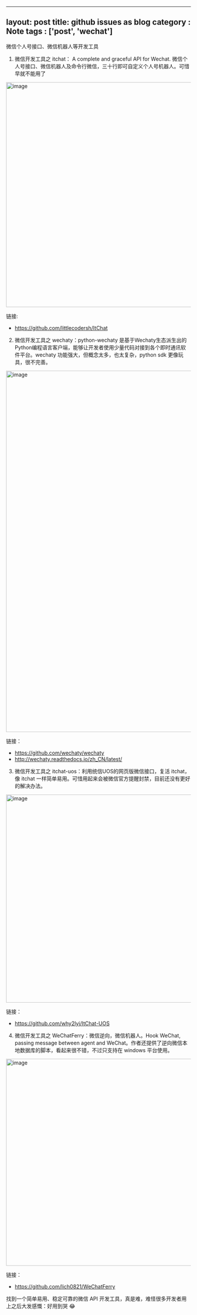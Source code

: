 
---
layout: post
title: github issues as blog
category : Note
tags : ['post', 'wechat']
---

微信个人号接口、微信机器人等开发工具

1. 微信开发工具之 itchat： A complete and graceful API for Wechat. 微信个人号接口、微信机器人及命令行微信，三十行即可自定义个人号机器人。可惜早就不能用了

<img width="612" alt="image" src="https://user-images.githubusercontent.com/550518/236690470-f26b48a2-9d25-4547-be0d-cf438352bc7c.png">

链接: 
- https://github.com/littlecodersh/ItChat


2. 微信开发工具之 wechaty：python-wechaty 是基于Wechaty生态派生出的Python编程语言客户端，能够让开发者使用少量代码对接到各个即时通讯软件平台。wechaty 功能强大，但概念太多，也太复杂，python sdk 更像玩具，很不完善。

<img width="983" alt="image" src="https://user-images.githubusercontent.com/550518/236690700-ce303cf6-0048-4f18-a94d-8f75691a190c.png">

链接：
- https://github.com/wechaty/wechaty
- http://wechaty.readthedocs.io/zh_CN/latest/
 
3. 微信开发工具之 itchat-uos：利用统信UOS的网页版微信接口，复活 itchat，像 itchat 一样简单易用。可惜用起来会被微信官方提醒封禁，目前还没有更好的解决办法。

<img width="566" alt="image" src="https://user-images.githubusercontent.com/550518/236690741-a4690529-80e2-4a88-877a-e11efa77604c.png">

链接：
- https://github.com/why2lyj/ItChat-UOS

4. 微信开发工具之 WeChatFerry：微信逆向，微信机器人。Hook WeChat, passing message between agent and WeChat。作者还提供了逆向微信本地数据库的脚本，看起来很不错，不过只支持在 windows 平台使用。

<img width="563" alt="image" src="https://user-images.githubusercontent.com/550518/236690763-c4041efc-e935-4fa2-81be-dd7ce0dc8861.png">

链接：
- https://github.com/lich0821/WeChatFerry

找到一个简单易用、稳定可靠的微信 API 开发工具，真是难，难怪很多开发者用上之后大发感慨：好用到哭 😂

